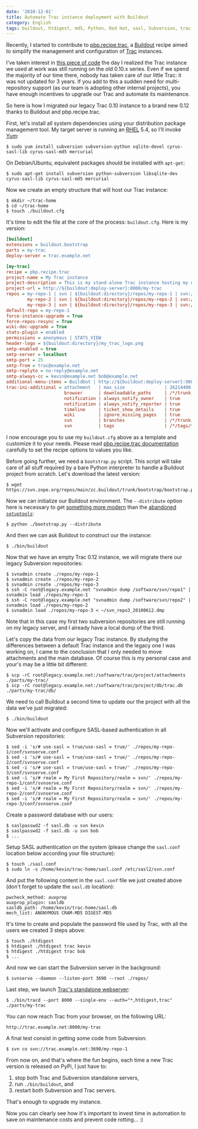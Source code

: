 ```yaml
---
date: '2010-12-01'
title: Automate Trac instance deployment with Buildout
category: English
tags: buildout, htdigest, md5, Python, Red Hat, sasl, Subversion, trac, yum, Mercurial, Regular expression
---
```


Recently, I started to contribute to [pbp.recipe.trac](https://pypi.python.org/pypi/pbp.recipe.trac), a [Buildout](https://www.buildout.org) recipe aimed to simplify the management and configuration of [Trac](https://trac.edgewall.org) instances.

I've taken interest in [this piece of code](https://bitbucket.org/tarek/atomisator/src/tip/packages/pbp.recipe.trac/) the day I realized the Trac instance we used at work was still running on the old 0.10.x series. Even if we spend the majority of our time there, nobody has taken care of our little Trac: it was not updated for 3 years. If you add to this a sudden need for multi-repository support (as our team is adopting other internal projects), you have enough incentives to upgrade our Trac and automate its maintenance.

So here is how I migrated our legacy Trac 0.10 instance to a brand new 0.12 thanks to Buildout and pbp.recipe.trac.

First, let's install all system dependencies using your distribution package management tool. My target server is running an [RHEL](https://www.redhat.com/rhel/) 5.4, so I'll invoke [Yum](https://fedoraproject.org/wiki/Tools/yum):

```shell-session
$ sudo yum install subversion subversion-python sqlite-devel cyrus-sasl-lib cyrus-sasl-md5 mercurial
```

On Debian/Ubuntu, equivalent packages should be installed with `apt-get`:

```shell-session
$ sudo apt-get install subversion python-subversion libsqlite-dev cyrus-sasl-lib cyrus-sasl-md5 mercurial
```

Now we create an empty structure that will host our Trac instance:

```shell-session
$ mkdir ~/trac-home
$ cd ~/trac-home
$ touch ./buildout.cfg
```

It's time to edit the file at the core of the process: `buildout.cfg`. Here is my version:

```ini
[buildout]
extensions = buildout.bootstrap
parts = my-trac
deploy-server = trac.example.net

[my-trac]
recipe = pbp.recipe.trac
project-name = My Trac instance
project-description = This is my stand-alone Trac instance hosting my development activities.
project-url = http://${buildout:deploy-server}:8000/my-trac
repos = my-repo-1 | svn | ${buildout:directory}/repos/my-repo-1 | svn://${buildout:deploy-server}:3690/my-repo-1
        my-repo-2 | svn | ${buildout:directory}/repos/my-repo-2 | svn://${buildout:deploy-server}:3690/my-repo-2
        my-repo-3 | svn | ${buildout:directory}/repos/my-repo-3 | svn://${buildout:deploy-server}:3690/my-repo-3
default-repo = my-repo-1
force-instance-upgrade = True
force-repos-resync = True
wiki-doc-upgrade = True
stats-plugin = enabled
permissions = anonymous | STATS_VIEW
header-logo = ${buildout:directory}/my_trac_logo.png
smtp-enabled = true
smtp-server = localhost
smtp-port = 25
smtp-from = trac@example.net
smtp-replyto = no-reply@example.net
smtp-always-cc = kevin@example.net bob@example.net
additional-menu-items = Buildbot | http://${buildout:deploy-server}:9080/console
trac-ini-additional = attachment   | max_size               | 26214400
                      browser      | downloadable_paths     | /*/trunk, /*/branches/*, /*/tags/*
                      notification | always_notify_owner    | true
                      notification | always_notify_reporter | true
                      timeline     | ticket_show_details    | true
                      wiki         | ignore_missing_pages   | true
                      svn          | branches               | /*/trunk, /*/branches/*
                      svn          | tags                   | /*/tags/*
```

I now encourage you to use my `buildout.cfg` above as a template and customize it to your needs. Please read [pbp.recipe.trac documentation](https://pypi.python.org/pypi/pbp.recipe.trac#detailed-documentation) carefully to set the recipe options to values you like.

Before going further, we need a `bootstrap.py` script. This script will take care of all stuff required by a bare Python interpreter to handle a Buildout project from scratch. Let's download the latest version:

```shell-session
$ wget https://svn.zope.org/repos/main/zc.buildout/trunk/bootstrap/bootstrap.py
```

Now we can initialize our Buildout environment. The `--distribute` option here is necessary to get [something more modern](https://pypi.python.org/pypi/distribute#about-the-fork) than the [abandoned `setuptools`](https://pypi.python.org/pypi/setuptools):

```shell-session
$ python ./bootstrap.py --distribute
```

And then we can ask Buildout to construct our the instance:

```shell-session
$ ./bin/buildout
```

Now that we have an empty Trac 0.12 instance, we will migrate there our legacy Subversion repositories:

```shell-session
$ svnadmin create ./repos/my-repo-1
$ svnadmin create ./repos/my-repo-2
$ svnadmin create ./repos/my-repo-3
$ ssh -C root@legacy.example.net "svnadmin dump /software/svn/repo1" | svnadmin load ./repos/my-repo-1
$ ssh -C root@legacy.example.net "svnadmin dump /software/svn/repo2" | svnadmin load ./repos/my-repo-2
$ svnadmin load ./repos/my-repo-3 < ~/svn_repo3_20100612.dmp
```

Note that in this case my first two subversion repositories are still running on my legacy server, and I already have a local dump of the third.

Let's copy the data from our legacy Trac instance. By studying the differences between a default Trac instance and the legacy one I was working on, I came to the conclusion that I only needed to move attachments and the main database. Of course this is my personal case and your's may be a little bit different:

```shell-session
$ scp -rC root@legacy.example.net:/software/trac/project/attachments ./parts/my-trac/
$ scp -rC root@legacy.example.net:/software/trac/project/db/trac.db  ./parts/my-trac/db/
```

We need to call Buildout a second time to update our the project with all the data we've just migrated:

```shell-session
$ ./bin/buildout
```

Now we'll activate and configure SASL-based authentication in all Subversion repositories:

```shell-session
$ sed -i 's/# use-sasl = true/use-sasl = true/' ./repos/my-repo-1/conf/svnserve.conf
$ sed -i 's/# use-sasl = true/use-sasl = true/' ./repos/my-repo-2/conf/svnserve.conf
$ sed -i 's/# use-sasl = true/use-sasl = true/' ./repos/my-repo-3/conf/svnserve.conf
$ sed -i 's/# realm = My First Repository/realm = svn/' ./repos/my-repo-1/conf/svnserve.conf
$ sed -i 's/# realm = My First Repository/realm = svn/' ./repos/my-repo-2/conf/svnserve.conf
$ sed -i 's/# realm = My First Repository/realm = svn/' ./repos/my-repo-3/conf/svnserve.conf
```

Create a password database with our users:

```shell-session
$ saslpasswd2 -f sasl.db -u svn kevin
$ saslpasswd2 -f sasl.db -u svn bob
$ ...
```

Setup SASL authentication on the system (please change the `sasl.conf` location below according your file structure):

```shell-session
$ touch ./sasl.conf
$ sudo ln -s /home/kevin/trac-home/sasl.conf /etc/sasl2/svn.conf
```

And put the following content in the `sasl.conf` file we just created above (don't forget to update the `sasl.db` location):

```text
pwcheck_method: auxprop
auxprop_plugin: sasldb
sasldb_path: /home/kevin/trac-home/sasl.db
mech_list: ANONYMOUS CRAM-MD5 DIGEST-MD5
```

It's time to create and populate the password file used by Trac, with all the users we created 3 steps above:

```shell-session
$ touch ./htdigest
$ htdigest ./htdigest trac kevin
$ htdigest ./htdigest trac bob
$ ...
```

And now we can start the Subversion server in the background:

```shell-session
$ svnserve --daemon --listen-port 3690 --root ./repos/
```

Last step, we launch [Trac's standalone webserver](https://trac.edgewall.org/wiki/TracStandalone):

```shell-session
$ ./bin/tracd --port 8000 --single-env --auth="*,htdigest,trac" ./parts/my-trac
```

You can now reach Trac from your browser, on the following URL:

```text
http://trac.example.net:8000/my-trac
```

A final test consist in getting some code from Subversion:

```shell-session
$ svn co svn://trac.example.net:3690/my-repo-1
```

From now on, and that's where the fun begins, each time a new Trac version is released on PyPi, I just have to:

1. stop both Trac and Subversion standalone servers,
1. run `./bin/buildout`, and
1. restart both Subversion and Trac servers.

That's enough to upgrade my instance.

Now you can clearly see how it's important to invest time in automation to save on maintenance costs and prevent code rotting... :)
